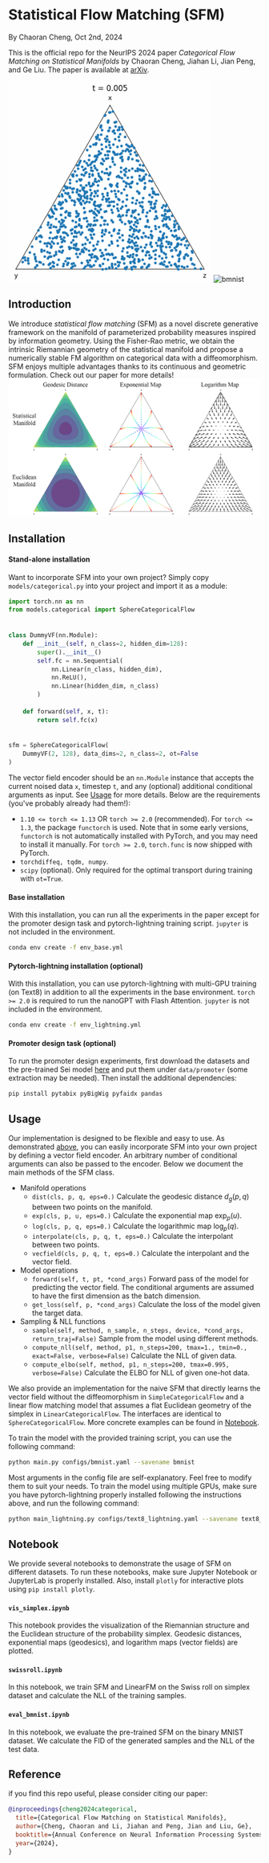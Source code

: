 # Statistical Flow Matching (SFM)

By Chaoran Cheng, Oct 2nd, 2024

This is the official repo for the NeurIPS 2024 paper *Categorical Flow Matching on Statistical Manifolds* by Chaoran Cheng, Jiahan Li, Jian Peng, and Ge Liu. The paper is available at [arXiv](https://arxiv.org/abs/2405.16441).


<img src="assets/swissroll.gif" height="400" alt="swissroll"/>
<img src="assets/bmnist.gif" height="400" alt="bmnist"/>


## Introduction

We introduce *statistical flow matching* (SFM) as a novel discrete generative framework on the manifold of parameterized probability measures inspired by information geometry. Using the Fisher-Rao metric, we obtain the intrinsic Riemannian geometry of the statistical manifold and propose a numerically stable FM algorithm on categorical data with a diffeomorphism. SFM enjoys multiple advantages thanks to its continuous and geometric formulation. Check out our paper for more details!
![geometry](assets/geo.png)


## Installation

#### Stand-alone installation
Want to incorporate SFM into your own project? Simply copy `models/categorical.py` into your project and import it as a module:
```python
import torch.nn as nn
from models.categorical import SphereCategoricalFlow


class DummyVF(nn.Module):
    def __init__(self, n_class=2, hidden_dim=128):
        super().__init__()
        self.fc = nn.Sequential(
            nn.Linear(n_class, hidden_dim),
            nn.ReLU(),
            nn.Linear(hidden_dim, n_class)
        )

    def forward(self, x, t):
        return self.fc(x)


sfm = SphereCategoricalFlow(
    DummyVF(2, 128), data_dims=2, n_class=2, ot=False
)
```

The vector field encoder should be an `nn.Module` instance that accepts the current noised data `x`, timestep `t`, and any (optional) additional conditional arguments as input. See [Usage](#usage) for more details. Below are the requirements (you've probably already had them!):

- `1.10 <= torch <= 1.13` OR `torch >= 2.0` (recommended). For `torch <= 1.3`, the package `functorch` is used. Note that in some early versions, `functorch` is not automatically installed with PyTorch, and you may need to install it manually. For `torch >= 2.0`, `torch.func` is now shipped with PyTorch.
- `torchdiffeq, tqdm, numpy`.
- `scipy` (optional). Only required for the optimal transport during training with `ot=True`.


#### Base installation
With this installation, you can run all the experiments in the paper except for the promoter design task and pytorch-lightning training script. `jupyter` is not included in the environment.
```bash
conda env create -f env_base.yml
```

#### Pytorch-lightning installation (optional)
With this installation, you can use pytorch-lightning with multi-GPU training (on Text8) in addition to all the experiments in the base environment. `torch >= 2.0` is required to run the nanoGPT with Flash Attention. `jupyter` is not included in the environment.
```bash
conda env create -f env_lightning.yml
```

#### Promoter design task (optional)
To run the promoter design experiments, first download the datasets and the pre-trained Sei model [here](https://doi.org/10.5281/zenodo.7943307) and put them under `data/promoter` (some extraction may be needed). Then install the additional dependencies:
```bash
pip install pytabix pyBigWig pyfaidx pandas
```



## Usage

Our implementation is designed to be flexible and easy to use. As demonstrated [above](#stand-alone-installation), you can easily incorporate SFM into your own project by defining a vector field encoder. An arbitrary number of conditional arguments can also be passed to the encoder. Below we document the main methods of the SFM class.

- Manifold operations
  - `dist(cls, p, q, eps=0.)` Calculate the geodesic distance $d_g(p,q)$ between two points on the manifold.
  - `exp(cls, p, u, eps=0.)` Calculate the exponential map $\exp_p(u)$.
  - `log(cls, p, q, eps=0.)` Calculate the logarithmic map $\log_p(q)$.
  - `interpolate(cls, p, q, t, eps=0.)` Calculate the interpolant between two points.
  - `vecfield(cls, p, q, t, eps=0.)` Calculate the interpolant and the vector field.
- Model operations
  - `forward(self, t, pt, *cond_args)` Forward pass of the model for predicting the vector field. The conditional arguments are assumed to have the first dimension as the batch dimension.
  - `get_loss(self, p, *cond_args)` Calculate the loss of the model given the target data.
- Sampling & NLL functions
  - `sample(self, method, n_sample, n_steps, device, *cond_args, return_traj=False)` Sample from the model using different methods.
  - `compute_nll(self, method, p1, n_steps=200, tmax=1., tmin=0., exact=False, verbose=False)` Calculate the NLL of given data.
  - `compute_elbo(self, method, p1, n_steps=200, tmax=0.995, verbose=False)` Calculate the ELBO for NLL of given one-hot data.

We also provide an implementation for the naive SFM that directly learns the vector field without the diffeomorphism in `SimpleCategoricalFlow` and a linear flow matching model that assumes a flat Euclidean geometry of the simplex in `LinearCategoricalFlow`. The interfaces are identical to `SphereCategoricalFlow`. More concrete examples can be found in [Notebook](#notebook).

To train the model with the provided training script, you can use the following command:
```bash
python main.py configs/bmnist.yaml --savename bmnist
```
Most arguments in the config file are self-explanatory. Feel free to modify them to suit your needs.
To train the model using multiple GPUs, make sure you have pytorch-lightning properly installed following the instructions above, and run the following command:

```bash
python main_lightning.py configs/text8_lightning.yaml --savename text8_lightning
```



## Notebook

We provide several notebooks to demonstrate the usage of SFM on different datasets. To run these notebooks, make sure Jupyter Notebook or JupyterLab is properly installed. Also, install `plotly` for interactive plots using `pip install plotly`.

#### `vis_simplex.ipynb`
This notebook provides the visualization of the Riemannian structure and the Euclidean structure of the probability simplex. Geodesic distances, exponential maps (geodesics), and logarithm maps (vector fields) are plotted.

#### `swissroll.ipynb`
In this notebook, we train SFM and LinearFM on the Swiss roll on simplex dataset and calculate the NLL of the training samples.

#### `eval_bmnist.ipynb`
In this notebook, we evaluate the pre-trained SFM on the binary MNIST dataset. We calculate the FID of the generated samples and the NLL of the test data.



## Reference

if you find this repo useful, please consider citing our paper:
```bibtex
@inproceedings{cheng2024categorical,
  title={Categorical Flow Matching on Statistical Manifolds},
  author={Cheng, Chaoran and Li, Jiahan and Peng, Jian and Liu, Ge},
  booktitle={Annual Conference on Neural Information Processing Systems 2024, NeurIPS 2024, Vancouver, BC, Canada, December 10 - 15, 2024},
  year={2024},
}
```